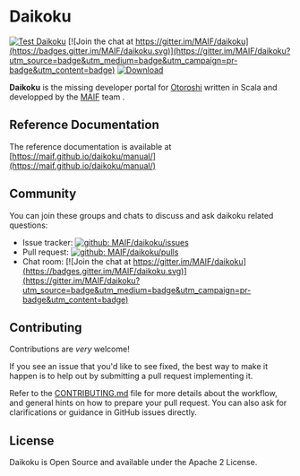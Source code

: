 # Daikoku

[![Test Daikoku](https://github.com/MAIF/daikoku/workflows/Test%20Daikoku/badge.svg)](https://github.com/MAIF/daikoku/actions?query=workflow%3A%22Test+Daikoku%22) [![Join the chat at https://gitter.im/MAIF/daikoku](https://badges.gitter.im/MAIF/daikoku.svg)](https://gitter.im/MAIF/daikoku?utm_source=badge&utm_medium=badge&utm_campaign=pr-badge&utm_content=badge) [ ![Download](https://img.shields.io/github/release/MAIF/daikoku.svg) ](https://github.com/MAIF/daikoku/releases)

**Daikoku** is the missing developer portal for <a href="https://maif.github.io/otoroshi">Otoroshi</a> written in Scala and developped by the <a href="https://maif.github.io" target="_blank">MAIF</a> team .

## Reference Documentation

The reference documentation is available at [https://maif.github.io/daikoku/manual/](https://maif.github.io/daikoku/manual/)

## Community
You can join these groups and chats to discuss and ask daikoku related questions:

- Issue tracker: [![github: MAIF/daikoku/issues](https://img.shields.io/github/issues/MAIF/daikoku.svg)](https://github.com/MAIF/daikoku/issues)
- Pull request: [![github: MAIF/daikoku/pulls](https://img.shields.io/github/issues-pr/MAIF/daikoku.svg)](https://github.com/MAIF/daikoku/pulls)
- Chat room: [![Join the chat at https://gitter.im/MAIF/daikoku](https://badges.gitter.im/MAIF/daikoku.svg)](https://gitter.im/MAIF/daikoku?utm_source=badge&utm_medium=badge&utm_campaign=pr-badge&utm_content=badge)

## Contributing

Contributions are *very* welcome!

If you see an issue that you'd like to see fixed, the best way to make it happen is to help out by submitting a pull request implementing it.

Refer to the [CONTRIBUTING.md](https://github.com/MAIF/daikoku/blob/master/.github/CONTRIBUTING.md) file for more details about the workflow,
and general hints on how to prepare your pull request. You can also ask for clarifications or guidance in GitHub issues directly.

## License

Daikoku is Open Source and available under the Apache 2 License.
